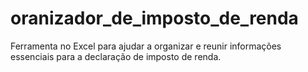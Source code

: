 # oranizador_de_imposto_de_renda
Ferramenta no Excel para ajudar a organizar e reunir informações essenciais para a declaração de imposto de renda. 
